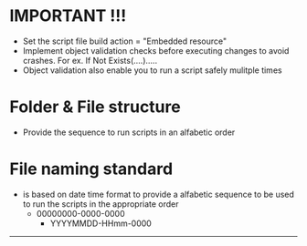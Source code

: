 ﻿# IMPORTANT !!!
* Set the script file build action = "Embedded resource"
* Implement object validation checks before executing changes to avoid crashes.  For ex. If Not Exists(....).....
* Object validation also enable you to run a script safely mulitple times

 # Folder & File structure
* Provide the sequence to run scripts in an alfabetic order
 # File naming standard
* is based on date time format to provide a alfabetic sequence to be used to run the scripts in the appropriate order
  * 00000000-0000-0000
    * YYYYMMDD-HHmm-0000

------------